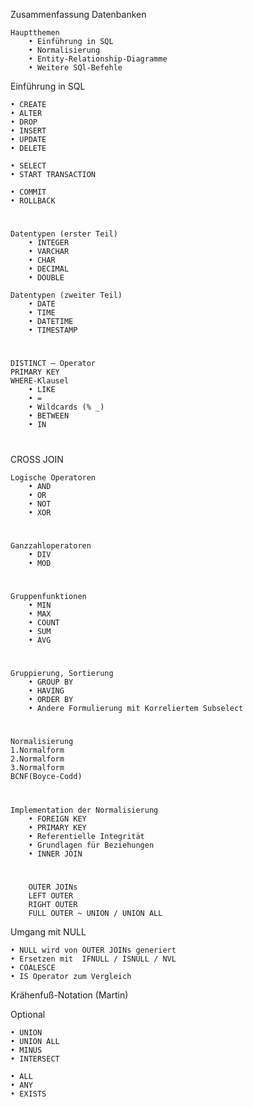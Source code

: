 Zusammenfassung Datenbanken

    Hauptthemen 
        • Einführung in SQL
        • Normalisierung
        • Entity-Relationship-Diagramme
        • Weitere SQl-Befehle

Einführung in SQL

    • CREATE
    • ALTER
    • DROP
    • INSERT 
    • UPDATE
    • DELETE

    • SELECT
    • START TRANSACTION

    • COMMIT
    • ROLLBACK
#
    Datentypen (erster Teil)
        • INTEGER
        • VARCHAR
        • CHAR
        • DECIMAL
        • DOUBLE
        
    Datentypen (zweiter Teil)
        • DATE
        • TIME
        • DATETIME
        • TIMESTAMP
#
    DISTINCT – Operator
    PRIMARY KEY
    WHERE-Klausel
        • LIKE
        • =
        • Wildcards (% _)
        • BETWEEN
        • IN
#
CROSS JOIN

    Logische Operatoren
        • AND
        • OR
        • NOT
        • XOR
#        
    Ganzzahloperatoren
        • DIV
        • MOD
#
    Gruppenfunktionen
        • MIN
        • MAX
        • COUNT
        • SUM
        • AVG
#
    Gruppierung, Sortierung
        • GROUP BY
        • HAVING
        • ORDER BY
        • Andere Formulierung mit Korreliertem Subselect
#
    Normalisierung
    1.Normalform
    2.Normalform
    3.Normalform
    BCNF(Boyce-Codd)

#
    Implementation der Normalisierung
        • FOREIGN KEY
        • PRIMARY KEY
        • Referentielle Integrität
        • Grundlagen für Beziehungen
        • INNER JOIN
#
        OUTER JOINs
        LEFT OUTER
        RIGHT OUTER
        FULL OUTER ~ UNION / UNION ALL


Umgang mit NULL

    • NULL wird von OUTER JOINs generiert
    • Ersetzen mit  IFNULL / ISNULL / NVL
    • COALESCE
    • IS Operator zum Vergleich

Krähenfuß-Notation (Martin)

Optional

    • UNION
    • UNION ALL
    • MINUS
    • INTERSECT

    • ALL 
    • ANY
    • EXISTS